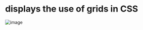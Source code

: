 # displays the use of grids in CSS
![image](https://{https://github.com/HopeKenga/grids/blob/main/Web%20capture_7-1-2022_145022_.jpeg})

